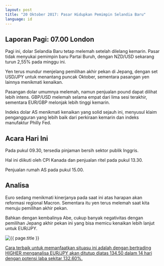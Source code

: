 ```yaml
---
layout: post
title: "20 Oktober 2017: Pasar Hidupkan Pemimpin Selandia Baru"
language: id
---
```

## Laporan Pagi: 07.00 London

Pagi ini, dolar Selandia Baru tetap melemah setelah dilelang kemarin. Pasar tidak menyukai pemimpin baru Partai Buruh, dengan NZD/USD sekarang turun 2,55% pada minggu ini.

Yen terus mundur menjelang pemilihan akhir pekan di Jepang, dengan set USD/JPY untuk menantang puncak Oktober, sementara pasangan yen lainnya menikmati kenaikan.

Pasangan dolar umumnya melemah, namun penjualan pound dapat dilihat lebih intens. GBP/USD melemah selama empat dari lima sesi terakhir, sementara EUR/GBP melonjak lebih tinggi kemarin.

Indeks dolar AS menikmati kenaikan yang solid sejauh ini, menyusul klaim pengangguran yang lebih baik dari perkiraan kemarin dan indeks manufaktur Philly Fed.

## Acara Hari Ini

Pada pukul 09.30, tersedia pinjaman bersih sektor publik Inggris.

Hal ini diikuti oleh CPI Kanada dan penjualan ritel pada pukul 13.30.

Penjualan rumah AS pada pukul 15.00.

## Analisa

Euro sedang menikmati kinerjanya pada saat ini atas harapan akan reformasi regional Macron. Sementara itu yen terus melemah saat kita menuju pemilihan akhir pekan.

Bahkan dengan kembalinya Abe, cukup banyak negativitas dengan pemilihan Jepang akhir pekan ini yang bisa memicu kenaikan lebih lanjut untuk EUR/JPY. 

<img src="{{ site.url }}/images/oct/id-20-oct-17.png" alt="{{ page.title }}" title="{{ page.title }}">

<a href="%LINK%%?currency=USD& market=forex&underlying=frxEURJPY&formname=higherlower&duration_amount=14&duration_units=d&amount=10&amount_type=payout&expiry_type=duration&barrier=134.5" target="_blank">Cara terbaik untuk memanfaatkan situasu ini adalah dengan bertrading HIGHER menganalisa EUR/JPY akan ditutup diatas 134.50 dalam 14 hari dengan potensi laba sekitar 132.60%.</a>